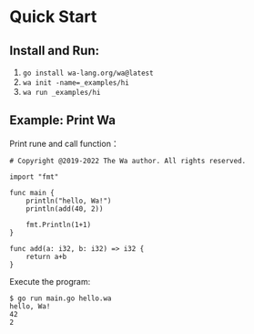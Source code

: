 
# Quick Start

## Install and Run:

1. `go install wa-lang.org/wa@latest`
2. `wa init -name=_examples/hi`
3. `wa run _examples/hi`

## Example: Print Wa

Print rune and call function：

```wa
# Copyright @2019-2022 The Wa author. All rights reserved.

import "fmt"

func main {
	println("hello, Wa!")
	println(add(40, 2))

	fmt.Println(1+1)
}

func add(a: i32, b: i32) => i32 {
	return a+b
}
```

Execute the program:

```
$ go run main.go hello.wa 
hello, Wa!
42
2
```